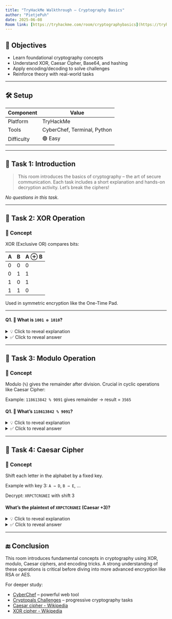 ```yaml
---
title: "TryHackMe Walkthrough – Cryptography Basics"
author: "PietjePuh"
date: 2025-06-08
Room link: [https://tryhackme.com/room/cryptographybasics](https://tryhackme.com/room/cryptographybasics)
---
```


## 🎯 Objectives

- Learn foundational cryptography concepts
- Understand XOR, Caesar Cipher, Base64, and hashing
- Apply encoding/decoding to solve challenges
- Reinforce theory with real-world tasks

---

## 🛠️ Setup

| Component        | Value                         |
|------------------|-------------------------------|
| Platform         | TryHackMe                     |
| Tools            | CyberChef, Terminal, Python   |
| Difficulty       | 🟢 Easy                        |

---

## 🧪 Task 1: Introduction

> This room introduces the basics of cryptography – the art of secure communication. Each task includes a short explanation and hands-on decryption activity. Let’s break the ciphers!

_No questions in this task._

---

## 🧪 Task 2: XOR Operation

### 📌 Concept
XOR (Exclusive OR) compares bits:

| A | B | A ⊕ B |
|---|---|-------|
| 0 | 0 |   0   |
| 0 | 1 |   1   |
| 1 | 0 |   1   |
| 1 | 1 |   0   |

Used in symmetric encryption like the One-Time Pad. 

---

#### Q1. 🧮 What is `1001 ⊕ 1010`?

<details>
<summary>💡 Click to reveal explanation</summary>

> Perform bitwise XOR:
> 1001 ⊕ 1010 = 0011 → `3`

</details>

<details>
<summary>✅ Click to reveal answer</summary>

**Answer:** `3`

</details>

---

## 🧪 Task 3: Modulo Operation

### 📌 Concept
Modulo (`%`) gives the remainder after division. Crucial in cyclic operations like Caesar Cipher:

Example: `118613842 % 9091` gives remainder → result = `3565`

#### Q1. 🔢 What’s `118613842 % 9091`?

<details>
<summary>💡 Click to reveal explanation</summary>

> 118613842 ÷ 9091 = 13053 R **3565**

</details>

<details>
<summary>✅ Click to reveal answer</summary>

**Answer:** `3565`

</details>

---

## 🧪 Task 4: Caesar Cipher

### 📌 Concept
Shift each letter in the alphabet by a fixed key.

Example with key 3: `A → D`, `B → E`, ...

Decrypt: `XRPCTCRGNEI` with shift 3

#### What’s the plaintext of `XRPCTCRGNEI` (Caesar +3)?

<details>
<summary>💡 Click to reveal explanation</summary>

> Shift each letter **backwards** by 3:
> - X → U
> - R → O
> - P → M
> - C → Z
> → Result: `UMZZAZODKBF`

</details>

<details>
<summary>✅ Click to reveal answer</summary>

**Answer:** `UMZZAZODKBF`

</details>

---

## 🔚 Conclusion

This room introduces fundamental concepts in cryptography using XOR, modulo, Caesar ciphers, and encoding tricks. A strong understanding of these operations is critical before diving into more advanced encryption like RSA or AES.

For deeper study:
- [CyberChef](https://gchq.github.io/CyberChef/) – powerful web tool
- [Cryptopals Challenges](https://cryptopals.com/) – progressive cryptography tasks
- [Caesar cipher - Wikipedia](https://en.wikipedia.org/wiki/Caesar_cipher)
- [XOR cipher - Wikipedia](https://en.wikipedia.org/wiki/XOR_cipher)